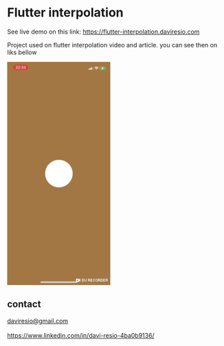 # Flutter interpolation

See live demo on this link: https://flutter-interpolation.daviresio.com

Project used on flutter interpolation video and article. you can see then on liks bellow


![](screenshot.gif)

## contact
daviresio@gmail.com
<br><br>
https://www.linkedin.com/in/davi-resio-4ba0b9136/